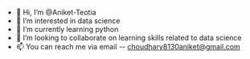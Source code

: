 - 👋 Hi, I’m @Aniket-Teotia
- 👀 I’m interested in data science
- 🌱 I’m currently learning python
- 💞️ I’m looking to collaborate on learning skills related to data science
- 📫 You can reach me via email -- choudhary8130aniket@gmail.com

<!---
Aniket-Teotia/Aniket-Teotia is a ✨ special ✨ repository because its `README.md` (this file) appears on your GitHub profile.
You can click the Preview link to take a look at your changes.
--->

